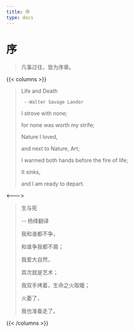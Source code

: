 ```yaml
---
title: 序
type: docs
---
```


# 序

> 凡事过往，皆为序章。

{{< columns >}}

> Life and Death
>
>      --Walter Savage Landor
>
> I strove with none;
> 
> for none was worth my strife;
> 
> Nature I loved,
> 
> and next to Nature, Art;
> 
> I warmed both hands before the fire of life;
> 
> It sinks,
> 
> and I am ready to depart.

<--->

> 生与死
> 
>    -- 杨绛翻译
> 
> 我和谁都不争，
> 
> 和谁争我都不屑；
> 
> 我爱大自然，
> 
> 其次就是艺术；
> 
> 我双手烤着，生命之火取暖；
> 
> 火萎了，
> 
> 我也准备走了。

{{< /columns >}}